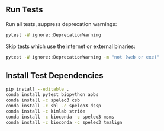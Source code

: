 ## Run Tests

Run all tests, suppress deprecation warnings:

```bash
pytest -W ignore::DeprecationWarning
```

Skip tests which use the internet or external binaries:

```bash
pytest -W ignore::DeprecationWarning -m "not (web or exe)"
```

## Install Test Dependencies

```bash
pip install --editable .
conda install pytest biopython apbs
conda install -c speleo3 csb
conda install -c sbl -c speleo3 dssp
conda install -c kimlab stride
conda install -c bioconda -c speleo3 msms
conda install -c bioconda -c speleo3 tmalign
```
